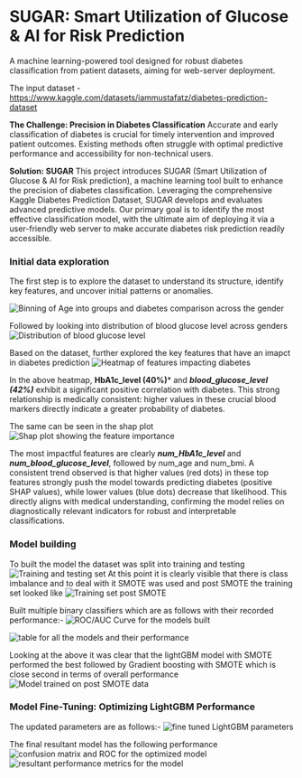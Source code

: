 # SUGAR: Smart Utilization of Glucose & AI for Risk Prediction
A machine learning-powered tool designed for robust diabetes classification from patient datasets, aiming for web-server deployment.

The input dataset - https://www.kaggle.com/datasets/iammustafatz/diabetes-prediction-dataset


**The Challenge: Precision in Diabetes Classification**
Accurate and early classification of diabetes is crucial for timely intervention and improved patient outcomes. Existing methods often struggle with optimal predictive performance and accessibility for non-technical users.

**Solution: SUGAR**
This project introduces SUGAR (Smart Utilization of Glucose & AI for Risk prediction), a machine learning tool built to enhance the precision of diabetes classification. Leveraging the comprehensive Kaggle Diabetes Prediction Dataset, SUGAR develops and evaluates advanced predictive models. Our primary goal is to identify the most effective classification model, with the ultimate aim of deploying it via a user-friendly web server to make accurate diabetes risk prediction readily accessible.

### Initial data exploration
The first step is to explore the dataset to understand its structure, identify key features, and uncover initial patterns or anomalies.

![Binning of Age into groups and diabetes comparison across the gender](images/diabetes_prevelance_age_group.png)

Followed by looking into distribution of blood glucose level across genders
![Distribution of blood glucose level](images/distribution_blood_glucose.png)



Based on the dataset, further explored the key features that have an imapct in diabetes prediction
![Heatmap of features impacting diabetes](images/heatmap_diabetes_features.png)

In the above heatmap, **HbA1c_level (40%)*** and ***blood_glucose_level (42%)*** exhibit a significant positive correlation with diabetes. This strong relationship is medically consistent: higher values in these crucial blood markers directly indicate a greater probability of diabetes.

The same can be seen in the shap plot
![Shap plot showing the feature importance](images/lightGBM_shap_plot.png)

The most impactful features are clearly ***num_HbA1c_level*** and ***num_blood_glucose_level***, followed by num_age and num_bmi. A consistent trend observed is that higher values (red dots) in these top features strongly push the model towards predicting diabetes (positive SHAP values), while lower values (blue dots) decrease that likelihood. This directly aligns with medical understanding, confirming the model relies on diagnostically relevant indicators for robust and interpretable classifications.


### Model building
To built the model the dataset was split into training and testing
![Training and testing set](images/training_Data_pre_smote.png)
At this point it is clearly visible that there is class imbalance and to deal with it SMOTE was used and 
post SMOTE the training set looked like
![Training set post SMOTE](images/Smote_data.png)



Built multiple binary classifiers which are as follows with their recorded performance:-
![ROC/AUC Curve for the models built](images/ROC_curve_all_models.png)



![table for all the models and their performance](images/training_dataset_table.png)

Looking at the above it was clear that the lightGBM model with SMOTE performed the best followed by Gradient boosting with SMOTE which is close second in terms of overall performance
![Model trained on post SMOTE data ](images/pre_tuning_lightgbm.png)

### Model Fine-Tuning: Optimizing LightGBM Performance

The updated parameters are as follows:-
![fine tuned LightGBM parameters](images/lightGBM_fine_tuned_parameters.png)

The final resultant model has the following performance
![confusion matrix and ROC for the optimized model](images/lightGBM_fine_tuned.png)
![resultant performance metrics for the model](images/LightGBM_fine_tuned_table.png)






